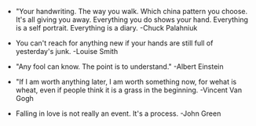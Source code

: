 * "Your handwriting. The way you walk. Which china pattern you choose. It's all giving you away. Everything you do shows your hand. Everything is a self portrait. Everything is a diary. -Chuck Palahniuk

* You can't reach for anything new if your hands are still full of yesterday's junk. -Louise Smith

* "Any fool can know. The point is to understand." -Albert Einstein

* "If I am worth anything later, I am worth something now, for wehat is wheat, even if people think it is a grass in the beginning. -Vincent Van Gogh

* Falling in love is not really an event. It's a process. -John Green
